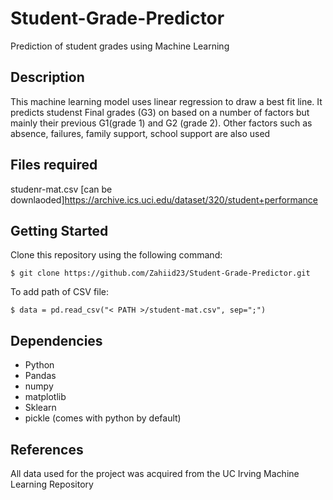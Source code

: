 # Student-Grade-Predictor
Prediction of student grades using Machine Learning

## Description

This machine learning model uses linear regression to draw a best fit line. It predicts studenst Final grades (G3) on based on a number of factors but mainly their previous G1(grade 1) and G2 (grade 2). Other factors such as absence, failures, family support, school support are also used

## Files required

studenr-mat.csv
[can be downlaoded]https://archive.ics.uci.edu/dataset/320/student+performance 


## Getting Started

Clone this repository using the following command: </p>

```
$ git clone https://github.com/Zahiid23/Student-Grade-Predictor.git

```
To add path of CSV file:

```
$ data = pd.read_csv("< PATH >/student-mat.csv", sep=";")

```

## Dependencies

* Python
* Pandas
* numpy
* matplotlib
* Sklearn
* pickle (comes with python by default)

## References
All data used for the project was acquired from the UC Irving Machine Learning Repository

